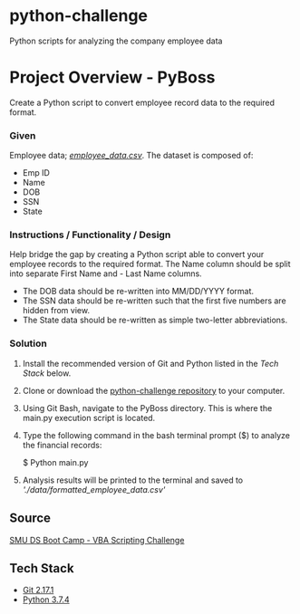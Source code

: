 # python-challenge
Python scripts for analyzing the company employee data

# Project Overview - PyBoss
Create a Python script to convert employee record data to the required format.

### Given
Employee data; [*employee_data.csv*](https://github.com/kirpatrick/python-challenge/tree/master/ExtraContent/PyBoss/data). The dataset is composed of:
- Emp ID
- Name
- DOB
- SSN
- State

### Instructions / Functionality / Design
Help bridge the gap by creating a Python script able to convert your employee records to the required format.
The Name column should be split into separate First Name and - Last Name columns.
- The DOB data should be re-written into MM/DD/YYYY format.
- The SSN data should be re-written such that the first five numbers are hidden from view.
- The State data should be re-written as simple two-letter abbreviations.
 
 ### Solution
1. Install the recommended version of Git and Python listed in the *Tech Stack* below.
2. Clone or download the [python-challenge repository](https://github.com/kirpatrick/python-challenge) to your computer.
3. Using Git Bash, navigate to the PyBoss directory.  This is where the main.py execution script is located.
4. Type the following command in the bash terminal prompt ($) to analyze the financial records:

    $ Python main.py

5. Analysis results will be printed to the terminal and saved to *'./data/formatted_employee_data.csv'*
 

## Source
[SMU DS Boot Camp - VBA Scripting Challenge](https://smu.bootcampcontent.com/SMU-Coding-Bootcamp/SMU-DAL-DATA-PT-11-2019-U-C/tree/master/02-Homework/03-Python/Instructions)

## Tech Stack
- [Git 2.17.1](https://git-scm.com/downloads)
- [Python 3.7.4](https://www.anaconda.com/distribution/)
